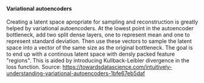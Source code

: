 #### Variational autoencoders
Creating a latent space apropriate for sampling and reconstruction is greatly
helped by variational autoencoders. At the lowest point in the autoencoder bottleneck, 
add two split dense layers, one to represent mean and one to represent standard deviation. 
Then use these vectors to sample the latent space into a vector of the same size as the
original bottleneck. 
    The goal is to end up with a continous latent space with densly packed feature "regions". 
This is aided by introducing Kullback-Leibler divergence in the loss function. 
Source: https://towardsdatascience.com/intuitively-understanding-variational-autoencoders-1bfe67eb5daf
